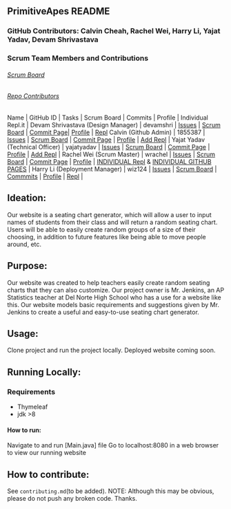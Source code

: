 ## PrimitiveApes README

### GitHub Contributors: Calvin Cheah, Rachel Wei, Harry Li, Yajat Yadav, Devam Shrivastava

### Scrum Team Members and Contributions
###### [Scrum Board](https://github.com/wrachel/PrimitiveApes/projects/2) 
###### [Repo Contributors](https://github.com/wrachel/PrimitiveApes/graphs/contributors) 

Name            | GitHub ID | Tasks | Scrum Board | Commits | Profile | Individual Repl.it |
Devam Shrivastava (Design Manager) | devamshri | [Issues]() | [Scrum Board]() | [Commit Page](https://github.com/yajatyadav/intellijs/commits?author=kylem314)| [Profile](https://github.com/devamshri) | [Repl]()
Calvin (Github Admin) | 1855387 | [Issues](https://github.com/yajatyadav/intellijs/labels/Charlie%20Zhu) | [Scrum Board](https://github.com/yajatyadav/intellijs/projects/1?card_filter_query=assignee%3A1855387) | [Commit Page](https://github.com/yajatyadav/intellijs/commits?author=1855387) | [Profile](https://github.com/1855387) | [Add Repl]() |
Yajat Yadav (Technical Officer) | yajatyadav | [Issues](https://github.com/wrachel/PrimitiveApes/labels/Yajat%20Yadav) | [Scrum Board](https://github.com/wrachel/PrimitiveApes/projects/2?card_filter_query=assignee%3Ayajatyadav) | [Commit Page](https://github.com/wrachel/PrimitiveApes/commits?author=yajatyadav) | [Profile](https://github.com/yajatyadav) | [Add Repl]() |
Rachel Wei (Scrum Master) | wrachel | [Issues](https://github.com/wrachel/PrimitiveApes/issues?q=assignee%3Awrachel+is%3Aopen) | [Scrum Board](https://github.com/wrachel/PrimitiveApes/projects/2?card_filter_query=assignee%3Awrachel) | [Commit Page]() | [Profile](https://github.com/wrachel/PrimitiveApes/commits?author=wrachel) | [INDIVIDUAL Repl](https://replit.com/@RachelWei1/Data-Structures-Indiv#Main.java) & [INDIVIDUAL GITHUB PAGES]() |
Harry Li (Deployment Manager) | wiz124 | [Issues](https://github.com/yajatyadav/intellijs/issues/assigned/macddmac) | [Scrum Board](https://github.com/yajatyadav/intellijs/projects/1?card_filter_query=assignee%3Amacddmac) | [Commmits](https://github.com/yajatyadav/intellijs/commits?author=macddmac) | [Profile](https://github.com/wiz124) | [Repl](https://replit.com/@HarryLi11/individual#.replit) |


## Ideation:
Our website is a seating chart generator, which will allow a user to input names of students from their class and will return a random seating chart. Users will be able to easily create random groups of a size of their choosing, in addition to future features like being able to move people around, etc.

## Purpose:
Our website was created to help teachers easily create random seating charts that they can also customize. Our project owner is Mr. Jenkins, an AP Statistics teacher at Del Norte High School who has a use for a website like this. Our website models basic requirements and suggestions given by Mr. Jenkins to create a useful and easy-to-use seating chart generator. 

## Usage:
Clone project and run the project locally. Deployed website coming soon.

## Running Locally:
### Requirements
* Thymeleaf
* jdk >8
#### How to run:
Navigate to and run [Main.java] file 
Go to localhost:8080 in a web browser to view our running website

## How to contribute: 
See `contributing.md`(to be added).
NOTE: Although this may be obvious, please do not push any broken code. Thanks. 

